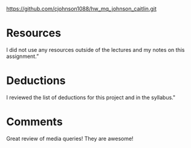 https://github.com/cjohnson1088/hw_mq_johnson_caitlin.git

# Resources
I did not use any resources outside of the lectures and my notes on this assignment.”

# Deductions
I reviewed the list of deductions for this project and in the syllabus."

# Comments
Great review of media queries! They are awesome!
